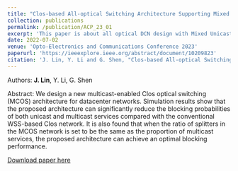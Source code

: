 ```yaml
---
title: "Clos-based All-optical Switching Architecture Supporting Mixed Unicast & Multicast Datacenter Services"
collection: publications
permalink: /publication/ACP_23_01
excerpt: 'This paper is about all optical DCN design with Mixed Unicast & Multicast(MUM) services.'
date: 2022-07-02
venue: 'Opto-Electronics and Communications Conference 2023'
paperurl: 'https://ieeexplore.ieee.org/abstract/document/10209823'
citation: 'J. Lin, Y. Li and G. Shen, "Clos-based All-optical Switching Architecture Supporting Mixed Unicast & Multicast Datacenter Services," 2023 Opto-Electronics and Communications Conference (OECC), 2023, pp. 1-3.'
---
```


Authors: **J. Lin**, Y. Li, G. Shen

Abstract: We design a new multicast-enabled Clos optical switching (MCOS) architecture for datacenter networks. Simulation results show that the proposed architecture can significantly reduce the blocking probabilities of both unicast and multicast services compared with the conventional WSS-based Clos network. It is also found that when the ratio of splitters in the MCOS network is set to be the same as the proportion of multicast services, the proposed architecture can achieve an optimal blocking performance. 

[Download paper here](https://ieeexplore.ieee.org/abstract/document/10209823)
